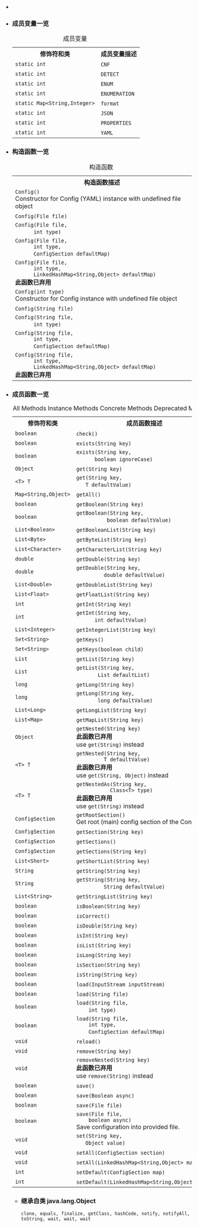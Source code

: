 <div class="summary">
<ul class="blockList">
<li class="blockList">  
<li class="blockList"><a name="field.summary">
<!--   -->
</a>
<h3>成员变量一览</h3>
<table class="memberSummary" border="0" cellpadding="3" cellspacing="0" summary="Field Summary table, listing fields, and an explanation">
<caption><span>成员变量</span><span class="tabEnd"> </span></caption>
<tr>
<th>修饰符和类</th>
<th>成员变量描述</th>
</tr>
<tr class="altColor">
<td class="colFirst"><code>static int</code></td>
<td class="colLast"><code><span class="memberNameLink"><a >CNF</a></span></code> </td>
</tr>
<tr class="rowColor">
<td class="colFirst"><code>static int</code></td>
<td class="colLast"><code><span class="memberNameLink"><a >DETECT</a></span></code> </td>
</tr>
<tr class="altColor">
<td class="colFirst"><code>static int</code></td>
<td class="colLast"><code><span class="memberNameLink"><a >ENUM</a></span></code> </td>
</tr>
<tr class="rowColor">
<td class="colFirst"><code>static int</code></td>
<td class="colLast"><code><span class="memberNameLink"><a >ENUMERATION</a></span></code> </td>
</tr>
<tr class="altColor">
<td class="colFirst"><code>static <a  title="class or interface in java.util">Map</a>&lt;<a  title="class or interface in java.lang">String</a>,<a  title="class or interface in java.lang">Integer</a>&gt;</code></td>
<td class="colLast"><code><span class="memberNameLink"><a >format</a></span></code> </td>
</tr>
<tr class="rowColor">
<td class="colFirst"><code>static int</code></td>
<td class="colLast"><code><span class="memberNameLink"><a >JSON</a></span></code> </td>
</tr>
<tr class="altColor">
<td class="colFirst"><code>static int</code></td>
<td class="colLast"><code><span class="memberNameLink"><a >PROPERTIES</a></span></code> </td>
</tr>
<tr class="rowColor">
<td class="colFirst"><code>static int</code></td>
<td class="colLast"><code><span class="memberNameLink"><a >YAML</a></span></code> </td>
</tr>
</table>
</li>
</ul>
<!-- ======== CONSTRUCTOR SUMMARY ======== -->
<ul class="blockList">
<li class="blockList"><a name="constructor.summary">
<!--   -->
</a>
<h3>构造函数一览</h3>
<table class="memberSummary" border="0" cellpadding="3" cellspacing="0" summary="Constructor Summary table, listing constructors, and an explanation">
<caption><span>构造函数</span><span class="tabEnd"> </span></caption>
<tr>
<th>构造函数描述</th>
</tr>
<tr class="altColor">
<td class="colOne"><code><span class="memberNameLink"><a >Config</a></span>()</code>
<div class="block">Constructor for Config (YAML) instance with undefined file object</div>
</td>
</tr>
<tr class="rowColor">
<td class="colOne"><code><span class="memberNameLink"><a >Config</a></span>(<a  title="class or interface in java.io">File</a> file)</code> </td>
</tr>
<tr class="altColor">
<td class="colOne"><code><span class="memberNameLink"><a >Config</a></span>(<a  title="class or interface in java.io">File</a> file,
      int type)</code> </td>
</tr>
<tr class="rowColor">
<td class="colOne"><code><span class="memberNameLink"><a >Config</a></span>(<a  title="class or interface in java.io">File</a> file,
      int type,
      <a  title="class in cn.nukkit.utils">ConfigSection</a> defaultMap)</code> </td>
</tr>
<tr class="altColor">
<td class="colOne"><code><span class="memberNameLink"><a >Config</a></span>(<a  title="class or interface in java.io">File</a> file,
      int type,
      <a  title="class or interface in java.util">LinkedHashMap</a>&lt;<a  title="class or interface in java.lang">String</a>,<a  title="class or interface in java.lang">Object</a>&gt; defaultMap)</code>
<div class="block"><strong>此函数已弃用</strong> </div>
</td>
</tr>
<tr class="rowColor">
<td class="colOne"><code><span class="memberNameLink"><a >Config</a></span>(int type)</code>
<div class="block">Constructor for Config instance with undefined file object</div>
</td>
</tr>
<tr class="altColor">
<td class="colOne"><code><span class="memberNameLink"><a >Config</a></span>(<a  title="class or interface in java.lang">String</a> file)</code> </td>
</tr>
<tr class="rowColor">
<td class="colOne"><code><span class="memberNameLink"><a >Config</a></span>(<a  title="class or interface in java.lang">String</a> file,
      int type)</code> </td>
</tr>
<tr class="altColor">
<td class="colOne"><code><span class="memberNameLink"><a >Config</a></span>(<a  title="class or interface in java.lang">String</a> file,
      int type,
      <a  title="class in cn.nukkit.utils">ConfigSection</a> defaultMap)</code> </td>
</tr>
<tr class="rowColor">
<td class="colOne"><code><span class="memberNameLink"><a >Config</a></span>(<a  title="class or interface in java.lang">String</a> file,
      int type,
      <a  title="class or interface in java.util">LinkedHashMap</a>&lt;<a  title="class or interface in java.lang">String</a>,<a  title="class or interface in java.lang">Object</a>&gt; defaultMap)</code>
<div class="block"><strong>此函数已弃用</strong> </div>
</td>
</tr>
</table>
</li>
</ul>
<!-- ========== METHOD SUMMARY =========== -->
<ul class="blockList">
<li class="blockList"><a name="method.summary">
<!--   -->
</a>
<h3>成员函数一览</h3>
<table class="memberSummary" border="0" cellpadding="3" cellspacing="0" summary="Method Summary table, listing methods, and an explanation">
<caption><span id="t0" class="activeTableTab"><span>All Methods</span><span class="tabEnd"> </span></span><span id="t2" class="tableTab"><span><a >Instance Methods</a></span><span class="tabEnd"> </span></span><span id="t4" class="tableTab"><span><a >Concrete Methods</a></span><span class="tabEnd"> </span></span><span id="t6" class="tableTab"><span><a >Deprecated Methods</a></span><span class="tabEnd"> </span></span></caption>
<tr>
<th>修饰符和类</th>
<th>成员函数描述</th>
</tr>
<tr id="i0" class="altColor">
<td class="colFirst"><code>boolean</code></td>
<td class="colLast"><code><span class="memberNameLink"><a >check</a></span>()</code> </td>
</tr>
<tr id="i1" class="rowColor">
<td class="colFirst"><code>boolean</code></td>
<td class="colLast"><code><span class="memberNameLink"><a >exists</a></span>(<a  title="class or interface in java.lang">String</a> key)</code> </td>
</tr>
<tr id="i2" class="altColor">
<td class="colFirst"><code>boolean</code></td>
<td class="colLast"><code><span class="memberNameLink"><a >exists</a></span>(<a  title="class or interface in java.lang">String</a> key,
      boolean ignoreCase)</code> </td>
</tr>
<tr id="i3" class="rowColor">
<td class="colFirst"><code><a  title="class or interface in java.lang">Object</a></code></td>
<td class="colLast"><code><span class="memberNameLink"><a >get</a></span>(<a  title="class or interface in java.lang">String</a> key)</code> </td>
</tr>
<tr id="i4" class="altColor">
<td class="colFirst"><code>&lt;T&gt; T</code></td>
<td class="colLast"><code><span class="memberNameLink"><a >get</a></span>(<a  title="class or interface in java.lang">String</a> key,
   T defaultValue)</code> </td>
</tr>
<tr id="i5" class="rowColor">
<td class="colFirst"><code><a  title="class or interface in java.util">Map</a>&lt;<a  title="class or interface in java.lang">String</a>,<a  title="class or interface in java.lang">Object</a>&gt;</code></td>
<td class="colLast"><code><span class="memberNameLink"><a >getAll</a></span>()</code> </td>
</tr>
<tr id="i6" class="altColor">
<td class="colFirst"><code>boolean</code></td>
<td class="colLast"><code><span class="memberNameLink"><a >getBoolean</a></span>(<a  title="class or interface in java.lang">String</a> key)</code> </td>
</tr>
<tr id="i7" class="rowColor">
<td class="colFirst"><code>boolean</code></td>
<td class="colLast"><code><span class="memberNameLink"><a >getBoolean</a></span>(<a  title="class or interface in java.lang">String</a> key,
          boolean defaultValue)</code> </td>
</tr>
<tr id="i8" class="altColor">
<td class="colFirst"><code><a  title="class or interface in java.util">List</a>&lt;<a  title="class or interface in java.lang">Boolean</a>&gt;</code></td>
<td class="colLast"><code><span class="memberNameLink"><a >getBooleanList</a></span>(<a  title="class or interface in java.lang">String</a> key)</code> </td>
</tr>
<tr id="i9" class="rowColor">
<td class="colFirst"><code><a  title="class or interface in java.util">List</a>&lt;<a  title="class or interface in java.lang">Byte</a>&gt;</code></td>
<td class="colLast"><code><span class="memberNameLink"><a >getByteList</a></span>(<a  title="class or interface in java.lang">String</a> key)</code> </td>
</tr>
<tr id="i10" class="altColor">
<td class="colFirst"><code><a  title="class or interface in java.util">List</a>&lt;<a  title="class or interface in java.lang">Character</a>&gt;</code></td>
<td class="colLast"><code><span class="memberNameLink"><a >getCharacterList</a></span>(<a  title="class or interface in java.lang">String</a> key)</code> </td>
</tr>
<tr id="i11" class="rowColor">
<td class="colFirst"><code>double</code></td>
<td class="colLast"><code><span class="memberNameLink"><a >getDouble</a></span>(<a  title="class or interface in java.lang">String</a> key)</code> </td>
</tr>
<tr id="i12" class="altColor">
<td class="colFirst"><code>double</code></td>
<td class="colLast"><code><span class="memberNameLink"><a >getDouble</a></span>(<a  title="class or interface in java.lang">String</a> key,
         double defaultValue)</code> </td>
</tr>
<tr id="i13" class="rowColor">
<td class="colFirst"><code><a  title="class or interface in java.util">List</a>&lt;<a  title="class or interface in java.lang">Double</a>&gt;</code></td>
<td class="colLast"><code><span class="memberNameLink"><a >getDoubleList</a></span>(<a  title="class or interface in java.lang">String</a> key)</code> </td>
</tr>
<tr id="i14" class="altColor">
<td class="colFirst"><code><a  title="class or interface in java.util">List</a>&lt;<a  title="class or interface in java.lang">Float</a>&gt;</code></td>
<td class="colLast"><code><span class="memberNameLink"><a >getFloatList</a></span>(<a  title="class or interface in java.lang">String</a> key)</code> </td>
</tr>
<tr id="i15" class="rowColor">
<td class="colFirst"><code>int</code></td>
<td class="colLast"><code><span class="memberNameLink"><a >getInt</a></span>(<a  title="class or interface in java.lang">String</a> key)</code> </td>
</tr>
<tr id="i16" class="altColor">
<td class="colFirst"><code>int</code></td>
<td class="colLast"><code><span class="memberNameLink"><a >getInt</a></span>(<a  title="class or interface in java.lang">String</a> key,
      int defaultValue)</code> </td>
</tr>
<tr id="i17" class="rowColor">
<td class="colFirst"><code><a  title="class or interface in java.util">List</a>&lt;<a  title="class or interface in java.lang">Integer</a>&gt;</code></td>
<td class="colLast"><code><span class="memberNameLink"><a >getIntegerList</a></span>(<a  title="class or interface in java.lang">String</a> key)</code> </td>
</tr>
<tr id="i18" class="altColor">
<td class="colFirst"><code><a  title="class or interface in java.util">Set</a>&lt;<a  title="class or interface in java.lang">String</a>&gt;</code></td>
<td class="colLast"><code><span class="memberNameLink"><a >getKeys</a></span>()</code> </td>
</tr>
<tr id="i19" class="rowColor">
<td class="colFirst"><code><a  title="class or interface in java.util">Set</a>&lt;<a  title="class or interface in java.lang">String</a>&gt;</code></td>
<td class="colLast"><code><span class="memberNameLink"><a >getKeys</a></span>(boolean child)</code> </td>
</tr>
<tr id="i20" class="altColor">
<td class="colFirst"><code><a  title="class or interface in java.util">List</a></code></td>
<td class="colLast"><code><span class="memberNameLink"><a >getList</a></span>(<a  title="class or interface in java.lang">String</a> key)</code> </td>
</tr>
<tr id="i21" class="rowColor">
<td class="colFirst"><code><a  title="class or interface in java.util">List</a></code></td>
<td class="colLast"><code><span class="memberNameLink"><a >getList</a></span>(<a  title="class or interface in java.lang">String</a> key,
       <a  title="class or interface in java.util">List</a> defaultList)</code> </td>
</tr>
<tr id="i22" class="altColor">
<td class="colFirst"><code>long</code></td>
<td class="colLast"><code><span class="memberNameLink"><a >getLong</a></span>(<a  title="class or interface in java.lang">String</a> key)</code> </td>
</tr>
<tr id="i23" class="rowColor">
<td class="colFirst"><code>long</code></td>
<td class="colLast"><code><span class="memberNameLink"><a >getLong</a></span>(<a  title="class or interface in java.lang">String</a> key,
       long defaultValue)</code> </td>
</tr>
<tr id="i24" class="altColor">
<td class="colFirst"><code><a  title="class or interface in java.util">List</a>&lt;<a  title="class or interface in java.lang">Long</a>&gt;</code></td>
<td class="colLast"><code><span class="memberNameLink"><a >getLongList</a></span>(<a  title="class or interface in java.lang">String</a> key)</code> </td>
</tr>
<tr id="i25" class="rowColor">
<td class="colFirst"><code><a  title="class or interface in java.util">List</a>&lt;<a  title="class or interface in java.util">Map</a>&gt;</code></td>
<td class="colLast"><code><span class="memberNameLink"><a >getMapList</a></span>(<a  title="class or interface in java.lang">String</a> key)</code> </td>
</tr>
<tr id="i26" class="altColor">
<td class="colFirst"><code><a  title="class or interface in java.lang">Object</a></code></td>
<td class="colLast"><code><span class="memberNameLink"><a >getNested</a></span>(<a  title="class or interface in java.lang">String</a> key)</code>
<div class="block"><strong>此函数已弃用</strong>  
<div class="block"><span class="deprecationComment">use <a ><code>get(String)</code></a> instead</span></div>
</div>
</td>
</tr>
<tr id="i27" class="rowColor">
<td class="colFirst"><code>&lt;T&gt; T</code></td>
<td class="colLast"><code><span class="memberNameLink"><a >getNested</a></span>(<a  title="class or interface in java.lang">String</a> key,
         T defaultValue)</code>
<div class="block"><strong>此函数已弃用</strong>  
<div class="block"><span class="deprecationComment">use <a ><code>get(String, Object)</code></a> instead</span></div>
</div>
</td>
</tr>
<tr id="i28" class="altColor">
<td class="colFirst"><code>&lt;T&gt; T</code></td>
<td class="colLast"><code><span class="memberNameLink"><a >getNestedAs</a></span>(<a  title="class or interface in java.lang">String</a> key,
           <a  title="class or interface in java.lang">Class</a>&lt;T&gt; type)</code>
<div class="block"><strong>此函数已弃用</strong>  
<div class="block"><span class="deprecationComment">use <a ><code>get(String)</code></a> instead</span></div>
</div>
</td>
</tr>
<tr id="i29" class="rowColor">
<td class="colFirst"><code><a  title="class in cn.nukkit.utils">ConfigSection</a></code></td>
<td class="colLast"><code><span class="memberNameLink"><a >getRootSection</a></span>()</code>
<div class="block">Get root (main) config section of the Config</div>
</td>
</tr>
<tr id="i30" class="altColor">
<td class="colFirst"><code><a  title="class in cn.nukkit.utils">ConfigSection</a></code></td>
<td class="colLast"><code><span class="memberNameLink"><a >getSection</a></span>(<a  title="class or interface in java.lang">String</a> key)</code> </td>
</tr>
<tr id="i31" class="rowColor">
<td class="colFirst"><code><a  title="class in cn.nukkit.utils">ConfigSection</a></code></td>
<td class="colLast"><code><span class="memberNameLink"><a >getSections</a></span>()</code> </td>
</tr>
<tr id="i32" class="altColor">
<td class="colFirst"><code><a  title="class in cn.nukkit.utils">ConfigSection</a></code></td>
<td class="colLast"><code><span class="memberNameLink"><a >getSections</a></span>(<a  title="class or interface in java.lang">String</a> key)</code> </td>
</tr>
<tr id="i33" class="rowColor">
<td class="colFirst"><code><a  title="class or interface in java.util">List</a>&lt;<a  title="class or interface in java.lang">Short</a>&gt;</code></td>
<td class="colLast"><code><span class="memberNameLink"><a >getShortList</a></span>(<a  title="class or interface in java.lang">String</a> key)</code> </td>
</tr>
<tr id="i34" class="altColor">
<td class="colFirst"><code><a  title="class or interface in java.lang">String</a></code></td>
<td class="colLast"><code><span class="memberNameLink"><a >getString</a></span>(<a  title="class or interface in java.lang">String</a> key)</code> </td>
</tr>
<tr id="i35" class="rowColor">
<td class="colFirst"><code><a  title="class or interface in java.lang">String</a></code></td>
<td class="colLast"><code><span class="memberNameLink"><a >getString</a></span>(<a  title="class or interface in java.lang">String</a> key,
         <a  title="class or interface in java.lang">String</a> defaultValue)</code> </td>
</tr>
<tr id="i36" class="altColor">
<td class="colFirst"><code><a  title="class or interface in java.util">List</a>&lt;<a  title="class or interface in java.lang">String</a>&gt;</code></td>
<td class="colLast"><code><span class="memberNameLink"><a >getStringList</a></span>(<a  title="class or interface in java.lang">String</a> key)</code> </td>
</tr>
<tr id="i37" class="rowColor">
<td class="colFirst"><code>boolean</code></td>
<td class="colLast"><code><span class="memberNameLink"><a >isBoolean</a></span>(<a  title="class or interface in java.lang">String</a> key)</code> </td>
</tr>
<tr id="i38" class="altColor">
<td class="colFirst"><code>boolean</code></td>
<td class="colLast"><code><span class="memberNameLink"><a >isCorrect</a></span>()</code> </td>
</tr>
<tr id="i39" class="rowColor">
<td class="colFirst"><code>boolean</code></td>
<td class="colLast"><code><span class="memberNameLink"><a >isDouble</a></span>(<a  title="class or interface in java.lang">String</a> key)</code> </td>
</tr>
<tr id="i40" class="altColor">
<td class="colFirst"><code>boolean</code></td>
<td class="colLast"><code><span class="memberNameLink"><a >isInt</a></span>(<a  title="class or interface in java.lang">String</a> key)</code> </td>
</tr>
<tr id="i41" class="rowColor">
<td class="colFirst"><code>boolean</code></td>
<td class="colLast"><code><span class="memberNameLink"><a >isList</a></span>(<a  title="class or interface in java.lang">String</a> key)</code> </td>
</tr>
<tr id="i42" class="altColor">
<td class="colFirst"><code>boolean</code></td>
<td class="colLast"><code><span class="memberNameLink"><a >isLong</a></span>(<a  title="class or interface in java.lang">String</a> key)</code> </td>
</tr>
<tr id="i43" class="rowColor">
<td class="colFirst"><code>boolean</code></td>
<td class="colLast"><code><span class="memberNameLink"><a >isSection</a></span>(<a  title="class or interface in java.lang">String</a> key)</code> </td>
</tr>
<tr id="i44" class="altColor">
<td class="colFirst"><code>boolean</code></td>
<td class="colLast"><code><span class="memberNameLink"><a >isString</a></span>(<a  title="class or interface in java.lang">String</a> key)</code> </td>
</tr>
<tr id="i45" class="rowColor">
<td class="colFirst"><code>boolean</code></td>
<td class="colLast"><code><span class="memberNameLink"><a >load</a></span>(<a  title="class or interface in java.io">InputStream</a> inputStream)</code> </td>
</tr>
<tr id="i46" class="altColor">
<td class="colFirst"><code>boolean</code></td>
<td class="colLast"><code><span class="memberNameLink"><a >load</a></span>(<a  title="class or interface in java.lang">String</a> file)</code> </td>
</tr>
<tr id="i47" class="rowColor">
<td class="colFirst"><code>boolean</code></td>
<td class="colLast"><code><span class="memberNameLink"><a >load</a></span>(<a  title="class or interface in java.lang">String</a> file,
    int type)</code> </td>
</tr>
<tr id="i48" class="altColor">
<td class="colFirst"><code>boolean</code></td>
<td class="colLast"><code><span class="memberNameLink"><a >load</a></span>(<a  title="class or interface in java.lang">String</a> file,
    int type,
    <a  title="class in cn.nukkit.utils">ConfigSection</a> defaultMap)</code> </td>
</tr>
<tr id="i49" class="rowColor">
<td class="colFirst"><code>void</code></td>
<td class="colLast"><code><span class="memberNameLink"><a >reload</a></span>()</code> </td>
</tr>
<tr id="i50" class="altColor">
<td class="colFirst"><code>void</code></td>
<td class="colLast"><code><span class="memberNameLink"><a >remove</a></span>(<a  title="class or interface in java.lang">String</a> key)</code> </td>
</tr>
<tr id="i51" class="rowColor">
<td class="colFirst"><code>void</code></td>
<td class="colLast"><code><span class="memberNameLink"><a >removeNested</a></span>(<a  title="class or interface in java.lang">String</a> key)</code>
<div class="block"><strong>此函数已弃用</strong>  
<div class="block"><span class="deprecationComment">use <a ><code>remove(String)</code></a> instead</span></div>
</div>
</td>
</tr>
<tr id="i52" class="altColor">
<td class="colFirst"><code>boolean</code></td>
<td class="colLast"><code><span class="memberNameLink"><a >save</a></span>()</code> </td>
</tr>
<tr id="i53" class="rowColor">
<td class="colFirst"><code>boolean</code></td>
<td class="colLast"><code><span class="memberNameLink"><a >save</a></span>(<a  title="class or interface in java.lang">Boolean</a> async)</code> </td>
</tr>
<tr id="i54" class="altColor">
<td class="colFirst"><code>boolean</code></td>
<td class="colLast"><code><span class="memberNameLink"><a >save</a></span>(<a  title="class or interface in java.io">File</a> file)</code> </td>
</tr>
<tr id="i55" class="rowColor">
<td class="colFirst"><code>boolean</code></td>
<td class="colLast"><code><span class="memberNameLink"><a >save</a></span>(<a  title="class or interface in java.io">File</a> file,
    boolean async)</code>
<div class="block">Save configuration into provided file.</div>
</td>
</tr>
<tr id="i56" class="altColor">
<td class="colFirst"><code>void</code></td>
<td class="colLast"><code><span class="memberNameLink"><a >set</a></span>(<a  title="class or interface in java.lang">String</a> key,
   <a  title="class or interface in java.lang">Object</a> value)</code> </td>
</tr>
<tr id="i57" class="rowColor">
<td class="colFirst"><code>void</code></td>
<td class="colLast"><code><span class="memberNameLink"><a >setAll</a></span>(<a  title="class in cn.nukkit.utils">ConfigSection</a> section)</code> </td>
</tr>
<tr id="i58" class="altColor">
<td class="colFirst"><code>void</code></td>
<td class="colLast"><code><span class="memberNameLink"><a >setAll</a></span>(<a  title="class or interface in java.util">LinkedHashMap</a>&lt;<a  title="class or interface in java.lang">String</a>,<a  title="class or interface in java.lang">Object</a>&gt; map)</code> </td>
</tr>
<tr id="i59" class="rowColor">
<td class="colFirst"><code>int</code></td>
<td class="colLast"><code><span class="memberNameLink"><a >setDefault</a></span>(<a  title="class in cn.nukkit.utils">ConfigSection</a> map)</code> </td>
</tr>
<tr id="i60" class="altColor">
<td class="colFirst"><code>int</code></td>
<td class="colLast"><code><span class="memberNameLink"><a >setDefault</a></span>(<a  title="class or interface in java.util">LinkedHashMap</a>&lt;<a  title="class or interface in java.lang">String</a>,<a  title="class or interface in java.lang">Object</a>&gt; map)</code> </td>
</tr>
</table>
<ul class="blockList">
<li class="blockList"><a name="methods.inherited.from.class.java.lang.Object">
<!--   -->
</a>
<h3>继承自类 java.lang.<a  title="class or interface in java.lang">Object</a></h3>
<code><a  title="class or interface in java.lang">clone</a>, <a  title="class or interface in java.lang">equals</a>, <a  title="class or interface in java.lang">finalize</a>, <a  title="class or interface in java.lang">getClass</a>, <a  title="class or interface in java.lang">hashCode</a>, <a  title="class or interface in java.lang">notify</a>, <a  title="class or interface in java.lang">notifyAll</a>, <a  title="class or interface in java.lang">toString</a>, <a  title="class or interface in java.lang">wait</a>, <a  title="class or interface in java.lang">wait</a>, <a  title="class or interface in java.lang">wait</a></code></li>
</ul>
</li>
</ul>
</li>
</ul>
</div>
